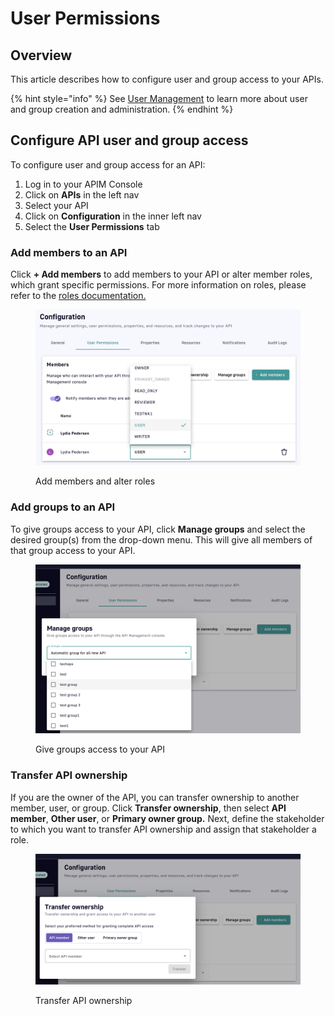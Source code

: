 # User Permissions

## Overview

This article describes how to configure user and group access to your APIs.

{% hint style="info" %}
See [User Management](../../configure-and-manage-the-platform/manage-organizations-and-environments/user-management.md) to learn more about user and group creation and administration.
{% endhint %}

## Configure API user and group access

To configure user and group access for an API:

1. Log in to your APIM Console
2. Click on **APIs** in the left nav
3. Select your API
4. Click on **Configuration** in the inner left nav
5. Select the **User Permissions** tab

### Add members to an API

Click **+ Add members** to add members to your API or alter member roles, which grant specific permissions. For more information on roles, please refer to the [roles documentation.](../../configure-and-manage-the-platform/manage-organizations-and-environments/user-management.md#roles)

<figure><img src="../../.gitbook/assets/user permissions_add members alter roles.png" alt=""><figcaption><p>Add members and alter roles</p></figcaption></figure>

### Add groups to an API

To give groups access to your API, click **Manage groups** and select the desired group(s) from the drop-down menu. This will give all members of that group access to your API.

<figure><img src="../../.gitbook/assets/user permissions_manage groups.png" alt=""><figcaption><p>Give groups access to your API</p></figcaption></figure>

### Transfer API ownership

If you are the owner of the API, you can transfer ownership to another member, user, or group. Click **Transfer ownership**, then select **API member**, **Other user**, or **Primary owner group.** Next, define the stakeholder to which you want to transfer API ownership and assign that stakeholder a role.

<figure><img src="../../.gitbook/assets/user permissions_transfer ownership.png" alt=""><figcaption><p>Transfer API ownership</p></figcaption></figure>
